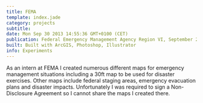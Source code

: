 ```yaml
---
title: FEMA 
template: index.jade
category: projects
subtitle:
date: Mon Sep 30 2013 14:55:36 GMT+0100 (CET)
publication: Federal Emergency Management Agency Region VI, September 2013 
built: Built with ArcGIS, Photoshop, Illustrator 
info: Experiments
---
```

As an intern at FEMA I created numerous different maps for emergency management situations including a 30ft map to be used for disaster exercises.  Other maps include federal staging areas, emergency evacuation plans and disaster impacts.  Unfortunately I was required to sign a Non-Disclosure Agreement so I cannot share the maps I created there.
